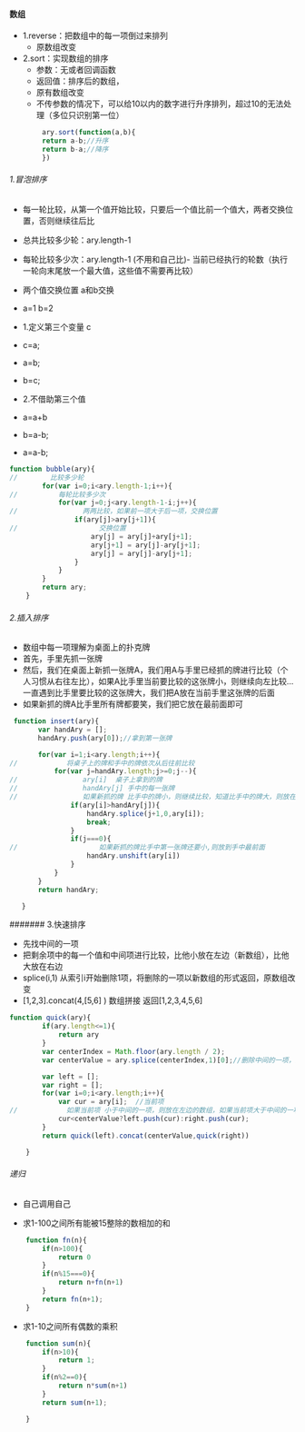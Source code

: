 #### 数组
- 1.reverse：把数组中的每一项倒过来排列
	-  原数组改变
-  2.sort：实现数组的排序
	-  参数：无或者回调函数
	-  返回值：排序后的数组，
	-  原有数组改变
	-  不传参数的情况下，可以给10以内的数字进行升序排列，超过10的无法处理（多位只识别第一位）
 
```	javascript
		ary.sort(function(a,b){
		return a-b;//升序
		return b-a;//降序
		})
```	

###### 1.冒泡排序
- 每一轮比较，从第一个值开始比较，只要后一个值比前一个值大，两者交换位置，否则继续往后比
- 总共比较多少轮：ary.length-1
- 每轮比较多少次：ary.length-1 (不用和自己比)- 当前已经执行的轮数（执行一轮向末尾放一个最大值，这些值不需要再比较） 
- 两个值交换位置 a和b交换
- a=1 b=2
- 1.定义第三个变量 c
- c=a;
- a=b;
- b=c;

- 2.不借助第三个值
- a=a+b
- b=a-b;
- a=a-b;

```javascript
function bubble(ary){
//        比较多少轮
        for(var i=0;i<ary.length-1;i++){
//          每轮比较多少次
            for(var j=0;j<ary.length-1-i;j++){
//                两两比较，如果前一项大于后一项，交换位置
                if(ary[j]>ary[j+1]){
//                    交换位置
                    ary[j] = ary[j]+ary[j+1];
                    ary[j+1] = ary[j]-ary[j+1];
                    ary[j] = ary[j]-ary[j+1];
                }
            }
        }
        return ary;
    }
```

###### 2.插入排序
- 数组中每一项理解为桌面上的扑克牌
- 首先，手里先抓一张牌
- 然后，我们在桌面上新抓一张牌A，我们用A与手里已经抓的牌进行比较（个人习惯从右往左比），如果A比手里当前要比较的这张牌小，则继续向左比较...一直遇到比手里要比较的这张牌大，我们把A放在当前手里这张牌的后面
- 如果新抓的牌A比手里所有牌都要笑，我们把它放在最前面即可

```javascript
 function insert(ary){
       var handAry = [];
       handAry.push(ary[0]);//拿到第一张牌

       for(var i=1;i<ary.length;i++){
//            将桌子上的牌和手中的牌依次从后往前比较
           for(var j=handAry.length;j>=0;j--){
//                ary[i]  桌子上拿到的牌
//                handAry[j] 手中的每一张牌
//                如果新抓的牌 比手中的牌小，则继续比较，知道比手中的牌大，则放在这张牌的后面
               if(ary[i]>handAry[j]){
                   handAry.splice(j+1,0,ary[i]);
                   break;
               }
               if(j===0){
//                    如果新抓的牌比手中第一张牌还要小,则放到手中最前面
                   handAry.unshift(ary[i])
               }
           }
       }
       return handAry;

   }
```
####### 3.快速排序
- 先找中间的一项
- 把剩余项中的每一个值和中间项进行比较，比他小放在左边（新数组），比他大放在右边
- splice(i,1)  从索引i开始删除1项，将删除的一项以新数组的形式返回，原数组改变
- [1,2,3].concat(4,[5,6] )   数组拼接 返回[1,2,3,4,5,6]

```javascript
function quick(ary){
        if(ary.length<=1){
            return ary
        }
        var centerIndex = Math.floor(ary.length / 2);
        var centerValue = ary.splice(centerIndex,1)[0];//删除中间的一项，并将删除的一项以新数组的形式返回，原数组改变

        var left = [];
        var right = [];
        for(var i=0;i<ary.length;i++){
            var cur = ary[i];  //当前项
//            如果当前项 小于中间的一项，则放在左边的数组，如果当前项大于中间的一项，则放在右边的数组
            cur<centerValue?left.push(cur):right.push(cur);
        }
        return quick(left).concat(centerValue,quick(right))

    }
```


###### 递归
- 自己调用自己

- 求1-100之间所有能被15整除的数相加的和
```javascript
	function fn(n){
        if(n>100){
            return 0
        }
        if(n%15===0){
            return n+fn(n+1)
        }
        return fn(n+1);
    }
```

- 求1-10之间所有偶数的乘积
```javascript
	function sum(n){
        if(n>10){
            return 1;
        }
        if(n%2==0){
            return n*sum(n+1)
        }
        return sum(n+1);

    }
```


